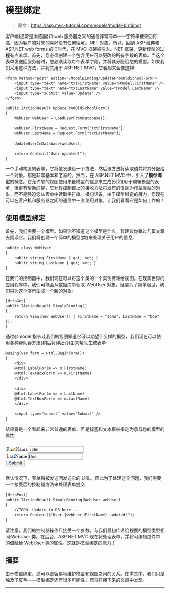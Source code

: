 # 模型绑定

> 原文：<https://asp.mvc-tutorial.com/models/model-binding/>

客户端(通常是浏览器)和 web 服务器之间的通信非常简单——字符串被来回传递，因为客户端对您的喜好没有任何理解。NET 对象。所以，回到 ASP 经典和 ASP.NET web forms 的旧时代，在 MVC 框架被引入。NET 框架，更新模型的过程有点麻烦。首先，您必须创建一个包含用户可以更改的所有字段的表单。当这个表单发送回服务器时，您必须读取每个表单字段，并将其分配给您的模型。如果我们采用这种方法，并将其用于 ASP.NET MVC，它看起来会像这样:

```
<form method="post" action="/ModelBinding/UpdateFromOldSchoolForm">
    <input type="text" name="txtFirstName" value="@Model.FirstName" />
    <input type="text" name="txtLastName" value="@Model.LastName" />
    <input type="submit" value="Update" />
</form>
```

```
public IActionResult UpdateFromOldSchoolForm()
{
    WebUser webUser = LoadUserFromDatabase();

    webUser.FirstName = Request.Form["txtFirstName"];
    webUser.LastName = Request.Form["txtLastName"];

    UpdateUserInDatabase(webUser);

    return Content("User updated!");
}
```

一个手动构造的表单，它将值发送给一个方法，然后该方法将读取值并将其分配给一个对象。都是非常基本和老派的。然而，在 ASP.NET MVC 中，引入了**模型绑定**的概念。它允许您的视图使用来自模型的信息来生成(例如)用于编辑模型的表单，但更有帮助的是，它允许控制器上的接收方法将发布的值视为模型类型的对象，而不是强迫您从表单中读取字符串。换句话说，由于模型绑定的魔力，您现在可以在客户机和服务器之间的通信中一直使用对象。让我们看看它是如何工作的！

## 使用模型绑定

首先，我们需要一个模型。如果你不知道这个模型是什么，我建议你跳过几篇文章去阅读它。我们将创建一个简单的模型(类)来处理关于用户的信息:

<input type="hidden" name="IL_IN_ARTICLE">

```
public class WebUser
{
    public string FirstName { get; set; }
    public string LastName { get; set; }
}
```

在我们的控制器中，我们现在可以将这个类的一个实例传递给视图。在现实世界的应用程序中，我们可能会从数据库中获取 WebUser 对象，但是为了简单起见，我们只为这个演示生成一个新的对象:

```
[HttpGet]
public IActionResult SimpleBinding()  
{  
    return View(new WebUser() { FirstName = "John", LastName = "Doe" });  
}
```

通过@model 指令让我们的视图知道它可以期望什么样的模型，我们现在可以使用各种帮助器方法(稍后将详细介绍)来帮助生成表单:

```
@using(var form = Html.BeginForm())
{
    <div>
    @Html.LabelFor(m => m.FirstName)
    @Html.TextBoxFor(m => m.FirstName)
    </div>

    <div>
    @Html.LabelFor(m => m.LastName)
    @Html.TextBoxFor(m => m.LastName)
    </div>

    <input type="submit" value="Submit" />
}
```

结果将是一个看起来非常普通的表单，但是标签和文本框被指定为承载您的模型的属性:

![](img/16d2a2ae8ccdcf756b0b223b7365204e.png)

默认情况下，表单将被发送回发送它的 URL，因此为了处理这个问题，我们需要一个接受后的控制器方法来处理表单提交:

```
[HttpPost]
public IActionResult SimpleBinding(WebUser webUser)
{
    //TODO: Update in DB here...
    return Content($"User {webUser.FirstName} updated!");
}
```

请注意，我们的控制器操作只接受一个参数，与我们最初传递给视图的模型类型相同:WebUser 类。在后台，ASP.NET MVC 现在将处理表单，并将可编辑控件中的值赋给 WebUser 类的属性。这就是模型绑定的魔力！

## 摘要

由于模型绑定，您可以更容易地维护模型和视图之间的关系。在本文中，我们只是触及了皮毛——模型绑定还有很多可能性，您将在接下来的文章中发现。

* * *